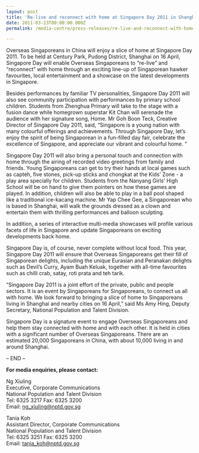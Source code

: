 ```yaml
---
layout: post
title: 'Re-live and reconnect with home at Singapore Day 2011 in Shanghai!'
date: 2011-03-23T00:00:00.000Z
permalink: /media-centre/press-releases/re-live-and-reconnect-with-home-at-singapore-day-2011-in-shanghai!

---
```



Overseas Singaporeans in China will enjoy a slice of home at Singapore Day 2011. To be held at Century Park, Pudong District, Shanghai on 16 April, Singapore Day will enable Overseas Singaporeans to “re-live” and “reconnect” with home through an exciting line-up of Singaporean hawker favourites, local entertainment and a showcase on the latest developments in Singapore.

Besides performances by familiar TV personalities, Singapore Day 2011 will also see community participation with performances by primary school children. Students from Zhenghua Primary will take to the stage with a fusion dance while homegrown superstar Kit Chan will serenade the audience with her signature song, Home. Mr Goh Boon Teck, Creative Director of Singapore Day 2011, said, “Singapore is a young nation with many colourful offerings and achievements. Through Singapore Day, let’s enjoy the spirit of being Singaporean in a fun-filled day fair, celebrate the excellence of Singapore, and appreciate our vibrant and colourful home. ”

Singapore Day 2011 will also bring a personal touch and connection with home through the airing of recorded video greetings from family and friends. Young Singaporeans can get to try their hands at local games such as capteh, five stones, pick-up sticks and chongkat at the Kids’ Zone - a play area specially for children. Students from the Nanyang Girls’ High School will be on hand to give them pointers on how these games are played. In addition, children will also be able to play in a ball pool shaped like a traditional ice-kacang machine. Mr Yap Chee Gee, a Singaporean who is based in Shanghai, will walk the grounds dressed as a clown and entertain them with thrilling performances and balloon sculpting.

In addition, a series of interactive multi-media showcases will profile various facets of life in Singapore and update Singaporeans on exciting developments back home.

Singapore Day is, of course, never complete without local food. This year, Singapore Day 2011 will ensure that Overseas Singaporeans get their fill of Singaporean delights, including the unique Eurasian and Peranakan delights such as Devil’s Curry, Ayam Buah Keluak, together with all-time favourites such as chilli crab, satay, roti prata and teh tarik.

“Singapore Day 2011 is a joint effort of the private, public and people sectors. It is an event by Singaporeans for Singaporeans, to connect us all with home. We look forward to bringing a slice of home to Singaporeans living in Shanghai and nearby cities on 16 April,” said Ms Amy Hing, Deputy Secretary, National Population and Talent Division.

Singapore Day is a signature event to engage Overseas Singaporeans and help them stay connected with home and with each other. It is held in cities with a significant number of Overseas Singaporeans. There are an estimated 20,000 Singaporeans in China, with about 10,000 living in and around Shanghai.

– END –

**For media enquiries, please contact:**

Ng Xiuling  
Executive, Corporate Communications  
National Population and Talent Division  
Tel: 6325 3217 Fax: 6325 3200  
Email: <a href="mailto:ng_xiuling@nptd.gov.sg">ng_xiuling@nptd.gov.sg</a>


Tania Koh  
Assistant Director, Corporate Communications  
National Population and Talent Division  
Tel: 6325 3251 Fax: 6325 3200  
Email: <a href="mailto:tania_koh@nptd.gov.sg">tania_koh@nptd.gov.sg</a>  

